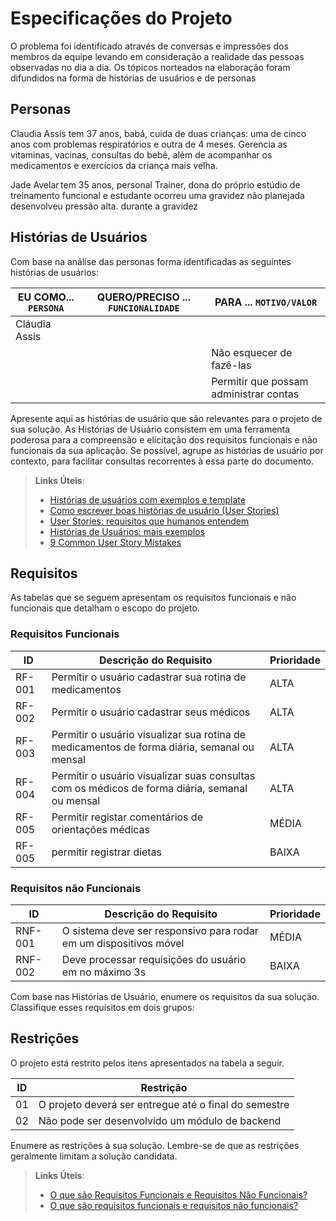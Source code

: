 # Especificações do Projeto

O problema foi identificado através de conversas e impressões dos membros da equipe levando em consideração a realidade das pessoas observadas no dia a dia. Os tópicos norteados na elaboração foram difundidos na forma de histórias de usuários e de personas

## Personas

Claudia Assis tem 37 anos, babá, cuida de duas crianças: uma de cinco anos com problemas respiratórios e outra de 4 meses. Gerencia as vitaminas, vacinas, consultas do bebê, além de acompanhar os medicamentos e exercícios da criança mais velha.

Jade Avelar tem 35 anos, personal Trainer, dona do próprio estúdio de treinamento funcional e estudante ocorreu uma gravidez não planejada desenvolveu pressão alta.  durante a gravidez


## Histórias de Usuários

Com base na análise das personas forma identificadas as seguintes histórias de usuários:

|EU COMO... `PERSONA`| QUERO/PRECISO ... `FUNCIONALIDADE` |PARA ... `MOTIVO/VALOR`                 |
|--------------------|------------------------------------|----------------------------------------|
|Cláudia Assis       |                                    |                                        |
|                    |                                    | Não esquecer de fazê-las               |
|                    |                                    | Permitir que possam administrar contas |


Apresente aqui as histórias de usuário que são relevantes para o projeto de sua solução. As Histórias de Usuário consistem em uma ferramenta poderosa para a compreensão e elicitação dos requisitos funcionais e não funcionais da sua aplicação. Se possível, agrupe as histórias de usuário por contexto, para facilitar consultas recorrentes à essa parte do documento.

> **Links Úteis**:
> - [Histórias de usuários com exemplos e template](https://www.atlassian.com/br/agile/project-management/user-stories)
> - [Como escrever boas histórias de usuário (User Stories)](https://medium.com/vertice/como-escrever-boas-users-stories-hist%C3%B3rias-de-usu%C3%A1rios-b29c75043fac)
> - [User Stories: requisitos que humanos entendem](https://www.luiztools.com.br/post/user-stories-descricao-de-requisitos-que-humanos-entendem/)
> - [Histórias de Usuários: mais exemplos](https://www.reqview.com/doc/user-stories-example.html)
> - [9 Common User Story Mistakes](https://airfocus.com/blog/user-story-mistakes/)

## Requisitos

As tabelas que se seguem apresentam os requisitos funcionais e não funcionais que detalham o escopo do projeto.

### Requisitos Funcionais

|ID    | Descrição do Requisito  | Prioridade |
|------|--------------------------------------------------------------------------------------------------|----|
|RF-001| Permitir o usuário cadastrar sua rotina de medicamentos   | ALTA | 
|RF-002| Permitir o usuário cadastrar seus médicos    | ALTA |
|RF-003| Permitir o usuário visualizar sua rotina de medicamentos de forma diária, semanal ou mensal     | ALTA |
|RF-004| Permitir o usuário visualizar suas consultas com os médicos de forma diária, semanal ou mensal  | ALTA |
|RF-005| Permitir registar comentários de orientações médicas | MÉDIA |
|RF-005| permitir registrar dietas | BAIXA |


### Requisitos não Funcionais

|ID     | Descrição do Requisito  |Prioridade |
|-------|-------------------------|----|
|RNF-001| O sistema deve ser responsivo para rodar em um dispositivos móvel | MÉDIA | 
|RNF-002| Deve processar requisições do usuário em no máximo 3s |  BAIXA | 

Com base nas Histórias de Usuário, enumere os requisitos da sua solução. Classifique esses requisitos em dois grupos:


## Restrições

O projeto está restrito pelos itens apresentados na tabela a seguir.

|ID| Restrição                                             |
|--|-------------------------------------------------------|
|01| O projeto deverá ser entregue até o final do semestre |
|02| Não pode ser desenvolvido um módulo de backend        |


Enumere as restrições à sua solução. Lembre-se de que as restrições geralmente limitam a solução candidata.

> **Links Úteis**:
> - [O que são Requisitos Funcionais e Requisitos Não Funcionais?](https://codificar.com.br/requisitos-funcionais-nao-funcionais/)
> - [O que são requisitos funcionais e requisitos não funcionais?](https://analisederequisitos.com.br/requisitos-funcionais-e-requisitos-nao-funcionais-o-que-sao/)
